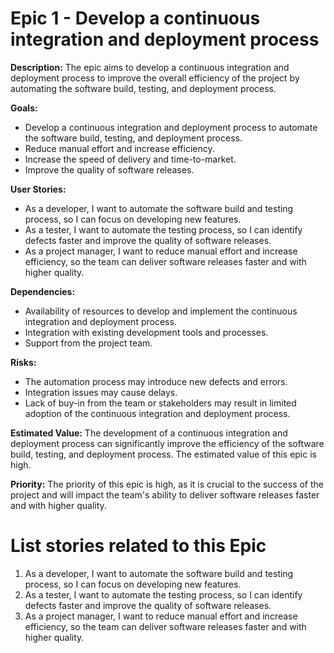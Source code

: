 # Epic 1 - Develop a continuous integration and deployment process

**Description:** The epic aims to develop a continuous integration and deployment process to improve the overall efficiency of the project by automating the software build, testing, and deployment process.

**Goals:**

- Develop a continuous integration and deployment process to automate the software build, testing, and deployment process.
- Reduce manual effort and increase efficiency.
- Increase the speed of delivery and time-to-market.
- Improve the quality of software releases.

**User Stories:**

- As a developer, I want to automate the software build and testing process, so I can focus on developing new features.
- As a tester, I want to automate the testing process, so I can identify defects faster and improve the quality of software releases.
- As a project manager, I want to reduce manual effort and increase efficiency, so the team can deliver software releases faster and with higher quality.

**Dependencies:**

- Availability of resources to develop and implement the continuous integration and deployment process.
- Integration with existing development tools and processes.
- Support from the project team.

**Risks:**

- The automation process may introduce new defects and errors.
- Integration issues may cause delays.
- Lack of buy-in from the team or stakeholders may result in limited adoption of the continuous integration and deployment process.

**Estimated Value:** The development of a continuous integration and deployment process can significantly improve the efficiency of the software build, testing, and deployment process. The estimated value of this epic is high.

**Priority:** The priority of this epic is high, as it is crucial to the success of the project and will impact the team's ability to deliver software releases faster and with higher quality.


# List stories related to this Epic
1. As a developer, I want to automate the software build and testing process, so I can focus on developing new features.
2. As a tester, I want to automate the testing process, so I can identify defects faster and improve the quality of software releases.
3. As a project manager, I want to reduce manual effort and increase efficiency, so the team can deliver software releases faster and with higher quality.
